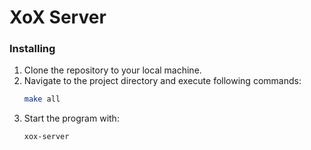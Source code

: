 # XoX Server

### Installing

1. Clone the repository to your local machine.
2. Navigate to the project directory and execute following commands:
    ```bash
    make all
    ```
3. Start the program with:
    ```bash
    xox-server
    ```

